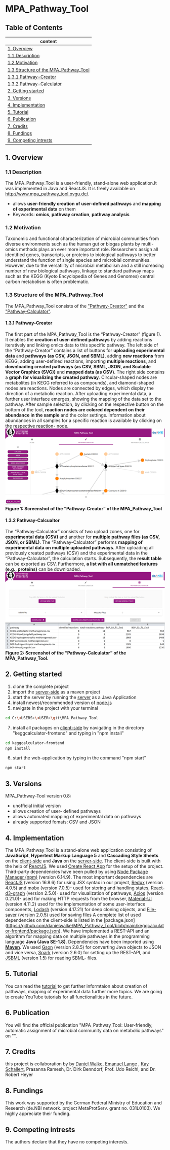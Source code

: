 # MPA_Pathway_Tool

## Table of Contents 
|content                          |
|---------------------------------|
|[1. Overview](#overview)     |
|[1.1 Description](#description)     |
|[1.2 Motivation](#motivation)     |
|[1.3 Structure of the MPA_Pathway_Tool](#structure)       |
|[1.3.1 Pathway-Creator](#pathwayCreator)       |
|[1.3.2 Pathway-Calculator](#pathwayCalculator)       |
|[2. Getting started](#gettingStarted) |
|[3. Versions](#versions)           |
|[4. Implementation](#implementation)           |
|[5. Tutorial](#tutorial)           |
|[6. Publication](#publiction)           |
|[7. Credits](#credits)            |
|[8. Fundings](#fundings)           |
|[9. Competing intrests](#competingIntrests) |

<a name="overview"/>

## 1. Overview


<a name="description"/>

### 1.1 Description
The MPA_Pathway_Tool is a user-friendly, stand-alone web application.It was implemented in Java and ReactJS. It is freely available on http://www.mpa_pathway_tool.ovgu.de/. 
- allows **user-friendly creation of user-defined pathways** and **mapping of experimental data** on them
- Keywords: __omics__, __pathway creation__, __pathway analysis__


<a name="motivation"/>

### 1.2 Motivation
Taxonomic and functional characterization of microbial communities from diverse environments such as the human gut or biogas plants by multi-omics methods plays an ever more important role.  Researchers assign all identified genes, transcripts, or proteins to biological pathways to better understand the function of single species and microbial communities. However, due to the versatility of microbial metabolism and a still increasing number of new biological pathways, linkage to standard pathway maps such as the KEGG (Kyoto Encyclopedia of Genes and Genomes) central carbon metabolism is often problematic.

<a name="structure"/>

### 1.3 Structure of the MPA_Pathway_Tool
The MPA_Pathway_Tool consists of the ["Pathway-Creator"](#pathwayCreator) and the ["Pathway-Calculator"](#pathwayCalculator).

<a name="pathwayCreator"/>

#### 1.3.1 Pathway-Creator
The first part of the MPA_Pathway_Tool is the “Pathway-Creator” (figure 1). It enables the **creation of user-defined pathways** by adding reactions iteratively and linking omics data to this specific pathway. The left side of the “Pathway-Creator” contains a list of buttons for **uploading experimental data** and **pathways (as CSV, JSON, and SBML)**, adding **new reactions** from KEGG, adding user-defined reactions, importing **multiple reactions**, and **downloading created pathways (as CSV, SBML, JSON, and Scalable Vector Graphics (SVG))** and **mapped data (as CSV)**. The right side contains a **graph for visualizing the created pathway**. Circular-shaped nodes are metabolites (in KEGG referred to as compounds), and diamond-shaped nodes are reactions. Nodes are connected by edges, which display the direction of a metabolic reaction. After uploading experimental data, a further user interface emerges, showing the mapping of the data set to the pathway. After sample selection, by clicking on the respective button on the bottom of the tool, **reaction nodes are colored dependent on their abundance in the sample** and the color settings. Information about abundances in all samples for a specific reaction is available by clicking on the respective reaction- node.
!["Pathway-Creator"](https://github.com/danielwalke/MPA_Pathway_Tool/blob/main/images/Figure%201_Screenshots%20of%20the%20%E2%80%9CPathway-Creator%E2%80%9D%20of%20the%20MPA_Pathway_Tool.png "Figure 1: Screenshot of the “Pathway-Creator” of the MPA_Pathway_Tool")
**Figure 1: Screenshot of the “Pathway-Creator” of the MPA_Pathway_Tool**


<a name="pathwayCalculator"/>

#### 1.3.2 Pathway-Calcualtor
The “Pathway-Calculator” consists of two upload zones, one for **experimental data (CSV)** and another for **multiple pathway files (as CSV, JSON, or SBML)**. The “Pathway-Calculator” performs **mapping of experimental data on multiple uploaded pathways**. After uploading all previously created pathways (CSV) and the experimental data in the “Pathway-Calculator”, the calculation starts. Subsequently, the **result table** can be exported as CSV. Furthermore, **a list with all unmatched features (e.g., proteins)** can be downloaded. 
!["Pathway-Calculator"](https://github.com/danielwalke/MPA_Pathway_Tool/blob/main/images/Figure%202_Screenshot%20of%20the%20%E2%80%9CPathway-Calculator%E2%80%9D%20of%20the%20MPA_Pathway_Tool..png "Figure 2: Screenshot of the “Pathway-Calculator” of the MPA_Pathway_Tool")
**Figure 2: Screenshot of the “Pathway-Calculator” of the MPA_Pathway_Tool.**


<a name="gettingStarted"/>

## 2. Getting started
1. clone the complete project
2. import the [server-side](https://github.com/danielwalke/MPA_Pathway_Tool/tree/main/keggcalculator) as a maven project
3. start the server by running the [server](https://github.com/danielwalke/MPA_Pathway_Tool/blob/main/keggcalculator/src/main/java/main/KeggCalculatorServer.java) as a Java Application
4. install newest/recommended version of [node.js](https://nodejs.org/en/)
5. navigate in the project with your terminal
```bash
cd C:\<USERS>\<USER>\git\MPA_Pathway_Tool
```
7. install all packages on [client-side](https://github.com/danielwalke/MPA_Pathway_Tool/tree/main/keggcalculator-frontend) by navigating in the directory "keggcalculator-frontend" and typing in "npm install"
```bash
cd keggcalculator-frontend
npm install
```
6. start the web-application by typing in the command "npm start"
```bash
npm start
```


<a name="versions"/>

## 3. Versions
MPA_Pathway-Tool version 0.8:
  - unofficial initial version
  - allows creation of user- defined pathways
  - allows automated mapping of experimental data on pathways
  - already supported fomats: CSV and JSON


<a name="implementation"/>

## 4. Implementation
The MPA_Pathway_Tool is a stand-alone web application consisting of **JavaScript**, **Hypertext Markup Language 5** and **Cascading Style Sheets** on the [client-side](https://github.com/danielwalke/MPA_Pathway_Tool/tree/main/keggcalculator-frontend) and **Java** on the [server-side](https://github.com/danielwalke/MPA_Pathway_Tool/tree/main/keggcalculator). The client-side is built with the help of [ReactJS](https://reactjs.org/). We used [Create React App](https://github.com/facebook/create-react-app) for the setup of the project. Third-party dependencies have been pulled by using [Node Package Manager (npm)](https://www.npmjs.com/) (version 6.14.9). The most important dependencies are [ReactJS](https://reactjs.org/) (version 16.8.6) for using JSX syntax in our project, [Redux](https://redux.js.org/) (version 4.0.5) and [mobx](https://mobx.js.org/README.html) (version 7.0.5)- used for storing and handling states, [React-d3-graph](https://github.com/danielcaldas/react-d3-graph) (version 2.5.0)- used for visualization of pathways, [Axios](https://github.com/axios/axios) (version 0.21.0)- used for making HTTP requests from the browser, [Material-UI](https://material-ui.com/) (version 4.11.2) used for the implementation of some user-interface components, [Lodash](https://github.com/lodash/lodash) (version 4.17.21) for deep cloning objects, and [File-saver](https://github.com/eligrey/FileSaver.js) (version  2.0.5) used for saving files
A complete list of used dependencies on the client-side is listed in the [package.json] (https://github.com/danielwalke/MPA_Pathway_Tool/blob/main/keggcalculator-frontend/package.json).
We have implemented a REST-API and an algorithm for mapping data on multiple pathways in the programming language **Java (Java SE-1.8)**. Dependencies have been imported using [**Maven**](https://maven.apache.org/). We used [Gson](https://github.com/google/gson) (version 2.8.5) for converting Java objects to JSON and vice versa, [Spark](https://github.com/perwendel/spark) (version 2.6.0) for setting up the REST-API, and [JSBML](https://github.com/sbmlteam/jsbml) (version 1.5) for reading SBML- files. 


<a name="tutorial"/>

## 5. Tutorial
You can read the [tutorial](https://github.com/danielwalke/MPA_Pathway_Tool/blob/main/keggcalculator-frontend/src/tutorial/Tutorial%20MPA_Pathway_Tool.pdf) to get further informtaion about creation of pathways, mapping of experimental data further more topics. We are going to create YouTube tutorials for all functionalities in the future.

<a name="publication"/>

## 6. Publication
You will find the official publication "MPA_Pathway_Tool: User-friendly, automatic assignment of microbial community data on metabolic pathways" on "".

<a name="credits"/>

## 7. Credits
this project is collaboration by by [Daniel Walke](https://github.com/danielwalke), [Emanuel Lange](https://github.com/voidsailor) , [Kay Schallert](https://github.com/kayschallert), Prasanna Ramesh, Dr. Dirk Benndorf, Prof. Udo Reichl, and Dr. Robert Heyer


<a name="fundings"/>

## 8. Fundings
This work was supported by the German Federal Ministry of Education and Research (de.NBI network. project MetaProtServ. grant no. 031L0103). We highly appreciate their funding.


<a name="competingIntrests"/>

## 9. Competing intrests
The authors declare that they have no competing interests.
